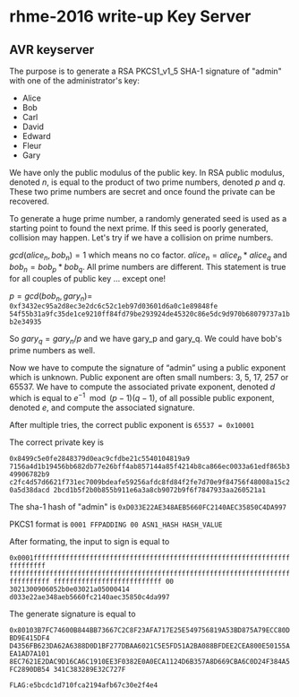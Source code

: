 # rhme-2016 write-up Key Server

<a name="keyserver"></a>
## AVR keyserver

The purpose is to generate a RSA PKCS1_v1_5 SHA-1 signature of "admin" with one 
of the administrator's key:
+ Alice
+ Bob
+ Carl
+ David
+ Edward
+ Fleur
+ Gary

We have only the public modulus of the public key. In RSA public modulus, 
denoted $n$, is equal to the product of two prime numbers, denoted $p$ and $q$.
These two prime numbers are secret and once found the private can be recovered.

To generate a huge prime number, a randomly generated seed is used as a starting 
point to found the next prime. If this seed is poorly generated, collision may 
happen. Let's try if we have a collision on prime numbers.

$gcd(alice_{n}, bob_n) = 1$ which means no co factor. 
$alice_n = alice_p * alice_q$ and $bob_n = bob_p * bob_q$. 
All prime numbers are different.
This statement is true for all couples of public key ... except one!


$p = gcd(bob_n, gary_n) =$ `0xf3432ec95a2d8ec3e2dc6c52c1eb97d03601d6a0c1e89848fe
54f55b31a9fc35de1ce9210ff84fd79be293924de45320c86e5dc9d970b68079737a1bb2e34935`
 
So $gary_q = gary_n/p$ and we have gary_p and gary_q.
We could have bob's prime numbers as well.
 
Now we have to compute the signature of “admin” using a public exponent 
which is unknown. 
Public exponent are often small numbers: $3$, $5$, $17$, $257$ or $65537$.
We have to compute the associated private exponent, denoted $d$ which is equal 
to $e^{-1} \mod (p-1)(q-1)$, of all possible public exponent, denoted $e$, and 
compute the associated signature.

After multiple tries, the correct public exponent is `65537 = 0x10001`

The correct private key is 

`0x8499c5e0fe2848379d0eac9cfdbe21c5540104819a9
7156a4d1b19456bb682db77e26bff4ab857144a85f4214b8ca866ec0033a61edf865b349906782b9
c2fc4d57d6621f731ec7009bdeafe59256afdc8fd84f2fe7d70e9f84756f48008a15c20a5d38dacd
2bcd1b5f2b0b855b911e6a3a8cb9072b9f6f7847933aa260521a1`

The sha-1 hash of "admin" is `0xD033E22AE348AEB5660FC2140AEC35850C4DA997`

PKCS1 format is `0001 FFPADDING 00 ASN1_HASH HASH_VALUE`

After formating, the input to sign is equal to 

`0x0001fffffffffffffffffffffffffffffffffffffffffffffffffffffffffffffffffffffffff
ffffffffffffffffffffffffffffffffffffffffffffffffffffffffffffffffffffffffffffffff
fffffffffffffffffffffffffff 00 3021300906052b0e03021a05000414 
d033e22ae348aeb5660fc2140aec35850c4da997`

The generate signature is equal to 

`0x80103B7FC74600B844BB73667C2C8F23AFA717E25E549756819A53BD875A79ECC80DBD9E415DF4
D4356FB623DA62A6388D0D1BF277DBAA6021C5E5FD51A2BA088BFDEE2CEA800E50155AEA1AD7A101
8EC7621E2DAC9D16CA6C1910EE3F0382E0A0ECA1124D6B357A8D669CBA6C0D24F384A5FC2890DB54
341C383289E32C727F`

`FLAG:e5bcdc1d710fca2194afb67c30e2f4e4`

